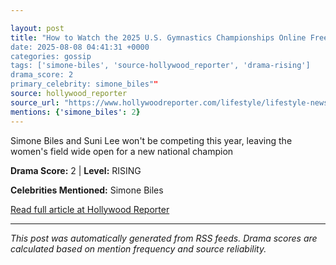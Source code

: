 ```yaml
---

layout: post
title: "How to Watch the 2025 U.S. Gymnastics Championships Online Free
date: 2025-08-08 04:41:31 +0000
categories: gossip
tags: ['simone-biles', 'source-hollywood_reporter', 'drama-rising']
drama_score: 2
primary_celebrity: simone_biles""
source: hollywood_reporter
source_url: "https://www.hollywoodreporter.com/lifestyle/lifestyle-news/watch-us-gymnastics-championships-online-free-streaming-1235573957/""
mentions: {'simone_biles': 2}
---
```



Simone Biles and Suni Lee won't be competing this year, leaving the women's field wide open for a new national champion

**Drama Score:** 2 | **Level:** RISING

**Celebrities Mentioned:** Simone Biles

[Read full article at Hollywood Reporter](https://www.hollywoodreporter.com/lifestyle/lifestyle-news/watch-us-gymnastics-championships-online-free-streaming-1235573957/)

---


*This post was automatically generated from RSS feeds. Drama scores are calculated based on mention frequency and source reliability.*
